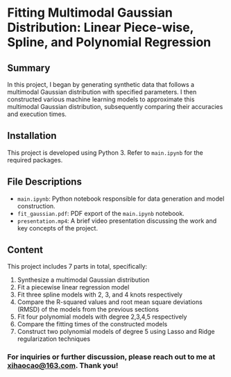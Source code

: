 # Fitting Multimodal Gaussian Distribution: Linear Piece-wise, Spline, and Polynomial Regression

## Summary
In this project, I began by generating synthetic data that follows a multimodal Gaussian distribution with specified parameters. I then constructed various machine learning models to approximate this multimodal Gaussian distribution, subsequently comparing their accuracies and execution times.


## Installation
This project is developed using Python 3. Refer to `main.ipynb` for the required packages.


## File Descriptions
- `main.ipynb`: Python notebook responsible for data generation and model construction.
- `fit_gaussian.pdf`: PDF export of the `main.ipynb` notebook.
- `presentation.mp4`: A brief video presentation discussing the work and key concepts of the project.


## Content
This project includes 7 parts in total, specifically: 
1. Synthesize a multimodal Gaussian distribution
2. Fit a piecewise linear regression model
3. Fit three spline models with 2, 3, and 4 knots respectively
4. Compare the R-squared values and root mean square deviations (RMSD) of the models from the previous sections
5. Fit four polynomial models with degree 2,3,4,5 respectively
6. Compare the fitting times of the constructed models
7. Construct two polynomial models of degree 5 using Lasso and Ridge regularization techniques

### For inquiries or further discussion, please reach out to me at [xihaocao@163.com](mailto:xihaocao@163.com). Thank you!
